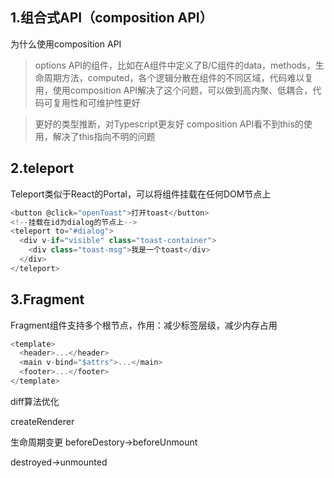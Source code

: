 
## 1.组合式API（composition API）


为什么使用composition API

> options API的组件，比如在A组件中定义了B/C组件的data，methods，生命周期方法，computed，各个逻辑分散在组件的不同区域，代码难以复用，使用composition API解决了这个问题，可以做到高内聚、低耦合，代码可复用性和可维护性更好


> 更好的类型推断，对Typescript更友好
> composition API看不到this的使用，解决了this指向不明的问题
>


## 2.teleport

Teleport类似于React的Portal，可以将组件挂载在任何DOM节点上
```js
<button @click="openToast">打开toast</button>
<!--挂载在id为dialog的节点上-->
<teleport to="#dialog">
  <div v-if="visible" class="toast-container">
    <div class="toast-msg">我是一个toast</div>
  </div>
</teleport>
```

## 3.Fragment
Fragment组件支持多个根节点，作用：减少标签层级，减少内存占用
```js
<template>
  <header>...</header>
  <main v-bind="$attrs">...</main>
  <footer>...</footer>
</template>
```

diff算法优化

createRenderer

生命周期变更
beforeDestory->beforeUnmount

destroyed->unmounted



